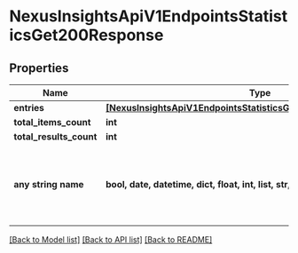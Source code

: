 # NexusInsightsApiV1EndpointsStatisticsGet200Response


## Properties
Name | Type | Description | Notes
------------ | ------------- | ------------- | -------------
**entries** | [**[NexusInsightsApiV1EndpointsStatisticsGet200ResponseEntriesInner]**](NexusInsightsApiV1EndpointsStatisticsGet200ResponseEntriesInner.md) |  | [optional] 
**total_items_count** | **int** |  | [optional] 
**total_results_count** | **int** |  | [optional] 
**any string name** | **bool, date, datetime, dict, float, int, list, str, none_type** | any string name can be used but the value must be the correct type | [optional]

[[Back to Model list]](../README.md#documentation-for-models) [[Back to API list]](../README.md#documentation-for-api-endpoints) [[Back to README]](../README.md)



